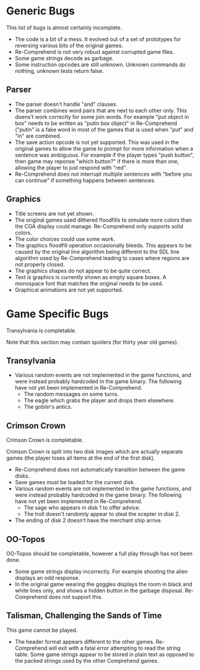 Generic Bugs
============

This list of bugs is almost certainly incomplete.

 * The code is a bit of a mess. It evolved out of a set of prototypes for
   reversing various bits of the original games.
 * Re-Comprehend is not very robust against corrupted game files.
 * Some game strings decode as garbage.
 * Some instruction opcodes are still unknown. Unknown commands do nothing,
   unknown tests return false.

Parser
------

 * The parser doesn't handle "and" clauses.
 * The parser combines word pairs that are next to each other only. This
   doens't work correclty for some join words. For example "put object in box"
   needs to be written as "putin box object" in Re-Comprehend ("putin" is
   a fake word in most of the games that is used when "put" and "in" are
   combined.
 * The save action opcode is not yet supported. This was used in the original
   games to allow the game to prompt for more information when a sentence was
   ambiguous. For example if the player types "push button", then game may
   reponse "which button?" if there is more than one, allowing the player to
   just respond with "red".
 * Re-Comprehend does not interrupt multiple sentences with "before you can
   continue" if something happens between sentences.

Graphics
--------

 * Title screens are not yet shown.
 * The original games used dithered floodfills to simulate more colors than
   the CGA display could manage. Re-Comprehend only supports solid colors.
 * The color choices could use some work.
 * The graphics floodfill operation occasionally bleeds. This appears to be
   caused by the original line algorithm being different to the SDL line
   algorithm used by Re-Comprehend leading to cases where regions are not
   properly closed.
 * The graphics shapes do not appear to be quite correct.
 * Text is graphics is currently shown as empty square boxes. A monospace font
   that matches the original needs to be used.
 * Graphical animations are not yet supported.


Game Specific Bugs
==================

Transylvania is completable.

Note that this section may contain spoilers (for thirty year old games).

Transylvania
------------

 * Various random events are not implemented in the game functions, and were
   instead probably hardcoded in the game binary. The following have not yet
   been implemented in Re-Comprehend.
    * The random messages on some turns.
    * The eagle which grabs the player and drops them elsewhere.
    * The goblin's antics.

Crimson Crown
-------------

Crimson Crown is completable.

Crimson Crown is split into two disk images which are actually separate games
(the player loses all items at the end of the first disk).

 * Re-Comprehend does not automatically transition between the game disks.
 * Save games must be loaded for the current disk.
 * Various random events are not implemented in the game functions, and were
   instead probably hardcoded in the game binary. The following have not yet
   been implemented in Re-Comprehend.
    * The sage who appears in disk 1 to offer advice.
    * The troll doesn't randomly appear to steal the scepter in disk 2.
 * The ending of disk 2 doesn't have the merchant ship arrive.

OO-Topos
--------

OO-Topos should be completable, however a full play through has not been done.

 * Some game strings display incorrectly. For example shooting the alien
   displays an odd response.
 * In the original game wearing the goggles displays the room in black
   and white lines only, and shows a hidden button in the garbage disposal.
   Re-Comprehend does not support this.

Talisman, Challenging the Sands of Time
---------------------------------------

This game cannot be played.

 * The header format appears different to the other games. Re-Comprehend will
   exit with a fatal error attempting to read the string table. Some game
   strings appear to be stored in plain text as opposed to the packed strings
   used by the other Comprehend games.
